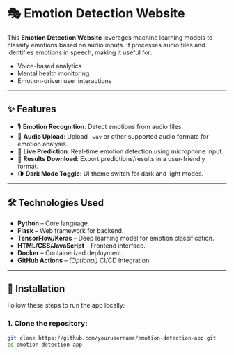 # 🎭 Emotion Detection Website

This **Emotion Detection Website** leverages machine learning models to classify emotions based on audio inputs. It processes audio files and identifies emotions in speech, making it useful for:

- Voice-based analytics
- Mental health monitoring
- Emotion-driven user interactions

---

## ✨ Features

- 🎙️ **Emotion Recognition**: Detect emotions from audio files.
- 📁 **Audio Upload**: Upload `.wav` or other supported audio formats for emotion analysis.
- 🔴 **Live Prediction**: Real-time emotion detection using microphone input.
- 📄 **Results Download**: Export predictions/results in a user-friendly format.
- 🌗 **Dark Mode Toggle**: UI theme switch for dark and light modes.

---

## 🛠️ Technologies Used

- **Python** – Core language.
- **Flask** – Web framework for backend.
- **TensorFlow/Keras** – Deep learning model for emotion classification.
- **HTML/CSS/JavaScript** – Frontend interface.
- **Docker** – Containerized deployment.
- **GitHub Actions** – *(Optional)* CI/CD integration.

---

## 🚀 Installation

Follow these steps to run the app locally:

### 1. Clone the repository:

```bash
git clone https://github.com/yourusername/emotion-detection-app.git
cd emotion-detection-app
